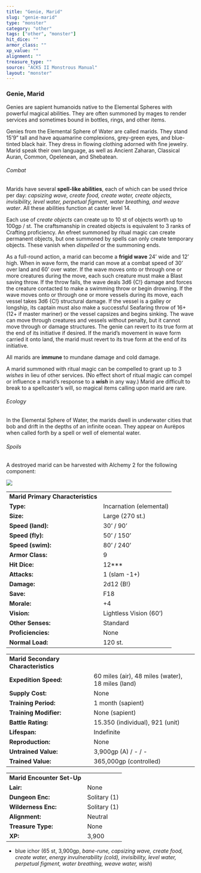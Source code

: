 ```yaml
---
title: "Genie, Marid"
slug: "genie-marid"
type: "monster"
category: "other"
tags: ["other", "monster"]
hit_dice: ""
armor_class: ""
xp_value: ""
alignment: ""
treasure_type: ""
source: "ACKS II Monstrous Manual"
layout: "monster"
---
```


### Genie, Marid

Genies are sapient humanoids native to the Elemental Spheres with powerful magical abilities. They
are often summoned by mages to render services and sometimes bound in bottles, rings, and other
items.

Genies from the Elemental Sphere of Water are called marids. They stand 15’9” tall and have
aquamarine complexions, grey-green eyes, and blue-tinted black hair. They dress in flowing clothing
adorned with fine jewelry. Marid speak their own language, as well as Ancient Zaharan, Classical
Auran, Common, Opelenean, and Shebatean.

###### Combat

Marids have several **spell-like abilities**, each of which can be used thrice per day: *capsizing
wave, create food, create water, create objects, invisibility, level water, perpetual figment, water
breathing, and weave water*. All these abilities function at caster level 14.

Each use of *create objects* can create up to 10 st of objects worth up to 100gp / st. The
craftsmanship in created objects is equivalent to 3 ranks of Crafting proficiency. An efreet
summoned by ritual magic can create permanent objects, but one summoned by spells can only create
temporary objects. These vanish when *dispelled* or the summoning ends.

As a full-round action, a marid can become a **frigid wave** 24’ wide and 12’ high. When in wave
form, the marid can move at a combat speed of 30’ over land and 60’ over water. If the wave moves
onto or through one or more creatures during the move, each such creature must make a Blast saving
throw. If the throw fails, the wave deals 3d6 {C!} damage and forces the creature contacted to make
a swimming throw or begin drowning. If the wave moves onto or through one or more vessels during its
move, each vessel takes 3d6 {C!} structural damage. If the vessel is a galley or longship, its
captain must also make a successful Seafaring throw of 16+ (12+ if master mariner) or the vessel
capsizes and begins sinking. The wave can move through creatures and vessels without penalty, but it
cannot move through or damage structures. The genie can revert to its true form at the end of its
initiative if desired. If the marid’s movement in wave form carried it onto land, the marid must
revert to its true form at the end of its initiative.

All marids are **immune** to mundane damage and cold damage.

A marid summoned with ritual magic can be compelled to grant up to 3 *wishes* in lieu of other
services. (No effect short of ritual magic can compel or influence a marid’s response to a
***wish*** in any way.) Marid are difficult to break to a spellcaster’s will, so magical items
calling upon marid are rare.

###### Ecology

In the Elemental Sphere of Water, the marids dwell in underwater cities that bob and drift in the
depths of an infinite ocean. They appear on Aurëpos when called forth by a spell or well of
elemental water.

###### Spoils

A destroyed marid can be harvested with Alchemy 2 for the following component:

![](data:image/png;base64...)

|  |  |
| --- | --- |
| **Marid Primary Characteristics** | |
| **Type:** | Incarnation (elemental) |
| **Size:** | Large (270 st.) |
| **Speed (land):** | 30’ / 90’ |
| **Speed (fly):** | 50’ / 150’ |
| **Speed (swim):** | 80’ / 240’ |
| **Armor Class:** | 9 |
| **Hit Dice:** | 12\*\*\* |
| **Attacks:** | 1 (slam -1+) |
| **Damage:** | 2d12 {B!} |
| **Save:** | F18 |
| **Morale:** | +4 |
| **Vision:** | Lightless Vision (60’) |
| **Other Senses:** | Standard |
| **Proficiencies:** | None |
| **Normal Load:** | 120 st. |

|  |  |
| --- | --- |
| **Marid Secondary Characteristics** | |
| **Expedition Speed:** | 60 miles (air), 48 miles (water), 18 miles (land) |
| **Supply Cost:** | None |
| **Training Period:** | 1 month (sapient) |
| **Training Modifier:** | None (sapient) |
| **Battle Rating:** | 15.350 (individual), 921 (unit) |
| **Lifespan:** | Indefinite |
| **Reproduction:** | None |
| **Untrained Value:** | 3,900gp (A) / - / - |
| **Trained Value:** | 365,000gp (controlled) |

|  |  |
| --- | --- |
| **Marid Encounter Set-Up** | |
| **Lair:** | None |
| **Dungeon Enc:** | Solitary (1) |
| **Wilderness Enc:** | Solitary (1) |
| **Alignment:** | Neutral |
| **Treasure Type:** | None |
| **XP:** | 3,900 |

* blue ichor (65 st, 3,900gp, *bane-rune, capsizing wave, create food, create water, energy
invulnerability (cold), invisibility, level water, perpetual figment, water breathing, weave water,
wish*)
